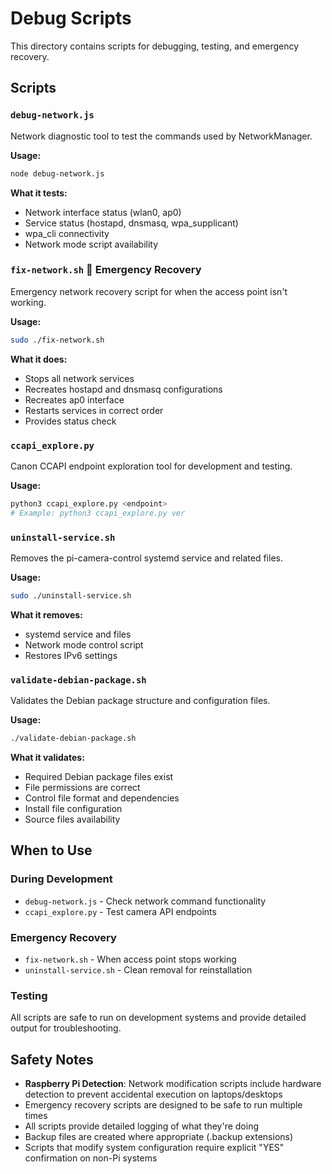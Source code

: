 # Debug Scripts

This directory contains scripts for debugging, testing, and emergency recovery.

## Scripts

### `debug-network.js`
Network diagnostic tool to test the commands used by NetworkManager.

**Usage:**
```bash
node debug-network.js
```

**What it tests:**
- Network interface status (wlan0, ap0)
- Service status (hostapd, dnsmasq, wpa_supplicant)
- wpa_cli connectivity
- Network mode script availability

### `fix-network.sh` 🚨 **Emergency Recovery**
Emergency network recovery script for when the access point isn't working.

**Usage:**
```bash
sudo ./fix-network.sh
```

**What it does:**
- Stops all network services
- Recreates hostapd and dnsmasq configurations
- Recreates ap0 interface
- Restarts services in correct order
- Provides status check

### `ccapi_explore.py`
Canon CCAPI endpoint exploration tool for development and testing.

**Usage:**
```bash
python3 ccapi_explore.py <endpoint>
# Example: python3 ccapi_explore.py ver
```

### `uninstall-service.sh`
Removes the pi-camera-control systemd service and related files.

**Usage:**
```bash
sudo ./uninstall-service.sh
```

**What it removes:**
- systemd service and files
- Network mode control script
- Restores IPv6 settings

### `validate-debian-package.sh`
Validates the Debian package structure and configuration files.

**Usage:**
```bash
./validate-debian-package.sh
```

**What it validates:**
- Required Debian package files exist
- File permissions are correct
- Control file format and dependencies
- Install file configuration
- Source files availability

## When to Use

### During Development
- `debug-network.js` - Check network command functionality
- `ccapi_explore.py` - Test camera API endpoints

### Emergency Recovery  
- `fix-network.sh` - When access point stops working
- `uninstall-service.sh` - Clean removal for reinstallation

### Testing
All scripts are safe to run on development systems and provide detailed output for troubleshooting.

## Safety Notes

- **Raspberry Pi Detection**: Network modification scripts include hardware detection to prevent accidental execution on laptops/desktops
- Emergency recovery scripts are designed to be safe to run multiple times
- All scripts provide detailed logging of what they're doing  
- Backup files are created where appropriate (.backup extensions)
- Scripts that modify system configuration require explicit "YES" confirmation on non-Pi systems